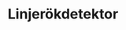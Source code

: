 ---
title: 'Linjerökdetektor'
symbol_image: '/images/symbols/bl/18.svg'
weight: 18
card: true
card_color: 'bg-symbol-black'
---